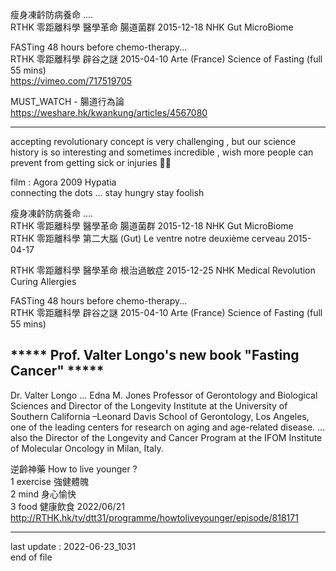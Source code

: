 
瘦身凍䶖防病養命 ....  
RTHK 零距離科學 醫學革命 腸道菌群 2015-12-18 NHK Gut MicroBiome  


FASTing 48 hours before chemo-therapy...  
RTHK 零距離科學 辟谷之謎 2015-04-10 Arte (France) Science of Fasting (full 55 mins)  
  https://vimeo.com/717519705  


MUST_WATCH - 腸道行為論  
  https://weshare.hk/kwankung/articles/4567080  


--------------------------------------------------------------  


accepting revolutionary concept is very challenging , but our science history is so interesting and sometimes incredible , wish more people can prevent from getting sick or injuries :pray::four_leaf_clover:  


film : Agora 2009 Hypatia  
connecting the dots ... stay hungry stay foolish  


瘦身凍䶖防病養命 ....  
RTHK 零距離科學 醫學革命 腸道菌群 2015-12-18 NHK Gut MicroBiome  
RTHK 零距離科學 第二大腦 (Gut) Le ventre notre deuxième cerveau 2015-04-17  


RTHK 零距離科學 醫學革命 根治過敏症 2015-12-25 NHK Medical Revolution Curing Allergies  


FASTing 48 hours before chemo-therapy...  
RTHK 零距離科學 辟谷之謎 2015-04-10 Arte (France) Science of Fasting (full 55 mins)  


## *****  Prof. Valter Longo's new book "Fasting Cancer" *****  


Dr. Valter Longo ... Edna M. Jones Professor of Gerontology and Biological Sciences and Director of the Longevity Institute at the University of Southern California –Leonard Davis School of Gerontology, Los Angeles, one of the leading centers for research on aging and age-related disease. ... also the Director of the Longevity and Cancer Program at the IFOM Institute of Molecular Oncology in Milan, Italy.    


逆齡神藥 How to live younger ?   
1 exercise 強健體魄   
2 mind 身心愉快   
3 food 健康飲食 2022/06/21   
  http://RTHK.hk/tv/dtt31/programme/howtoliveyounger/episode/818171  
  
  
--------------------------------------------------------------  
last update : 2022-06-23_1031  
end of file  
